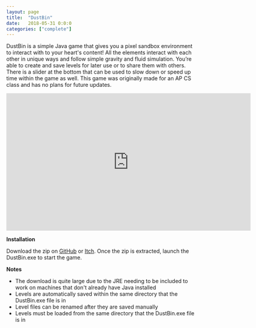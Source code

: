 ```yaml
---
layout: page
title:  "DustBin"
date:   2018-05-31 0:0:0
categories: ["complete"]
---
```

DustBin is a simple Java game that gives you a pixel sandbox environment to interact with to your heart's content! All the elements interact with each other in unique ways and follow simple gravity and fluid simulation. You’re able to create and save levels for later use or to share them with others. There is a slider at the bottom that can be used to slow down or speed up time within the game as well. This game was originally made for an AP CS class and has no plans for future updates.

<center><iframe width="644" height="362" src="https://www.youtube-nocookie.com/embed/ksXLfsdDEK0?si=8xnyEWa-4rFqlw_Z" title="YouTube video player" frameborder="0" allow="accelerometer; autoplay; clipboard-write; encrypted-media; gyroscope; picture-in-picture; web-share" referrerpolicy="strict-origin-when-cross-origin" allowfullscreen></iframe></center> 

**Installation** 

Download the zip on [GitHub][dustbin-git] or [Itch][dustbin-itch]. Once the zip is extracted, launch the DustBin.exe to start the game.

**Notes** 
- The download is quite large due to the JRE needing to be included to work on machines that don't already have Java installed
- Levels are automatically saved within the same directory that the DustBin.exe file is in
- Level files can be renamed after they are saved manually
- Levels must be loaded from the same directory that the DustBin.exe file is in

[dustbin-git]: https://github.com/DustinSchimel/DustBin
[dustbin-itch]: https://dustinschimel.itch.io/dustbin